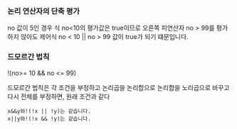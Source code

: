### 논리 연산자의 단축 평가
no 값이 5인 경우 식 no<10의 평가값은 true이므로 오른쪽 피연산자 no > 99를 평가하지 않아도 제어식 no < 10 || no > 99 값이 true가 되기 떄문입니다.

### 드모르간 법칙
!(no>= 10 && no <= 99)

드모르간 법칙은 각 조건을 부정하고 논리곱을 논리합으로 논리합을 노리곱으로 바꾸고 다시 전체를 부정하면, 원래 조건과 같다
```
x&&y와!(!x || !y)는 같습니다.
x||y와!(!x && !y)는 같습니다.
```